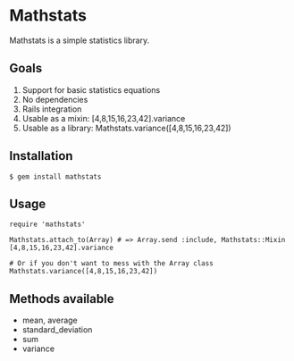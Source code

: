 # Mathstats

Mathstats is a simple statistics library.

## Goals

1. Support for basic statistics equations
2. No dependencies
3. Rails integration
4. Usable as a mixin:   [4,8,15,16,23,42].variance
5. Usable as a library: Mathstats.variance([4,8,15,16,23,42])

## Installation

    $ gem install mathstats

## Usage

    require 'mathstats'

    Mathstats.attach_to(Array) # => Array.send :include, Mathstats::Mixin
    [4,8,15,16,23,42].variance

    # Or if you don't want to mess with the Array class
    Mathstats.variance([4,8,15,16,23,42])

## Methods available

* mean, average
* standard_deviation
* sum
* variance
